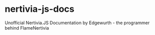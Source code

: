 # nertivia-js-docs
Unofficial Nertivia.JS Documentation by Edgewurth - the programmer behind FlameNertivia
